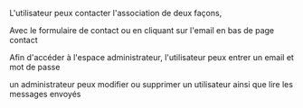 L'utilisateur peux contacter l'association de deux façons,

Avec le formulaire de contact ou en cliquant sur l'email en bas de page contact


Afin d'accéder à l'espace administrateur, l'utilisateur peux entrer un email et mot de passe 

un administrateur peux modifier ou supprimer un utilisateur ainsi que lire les messages envoyés
